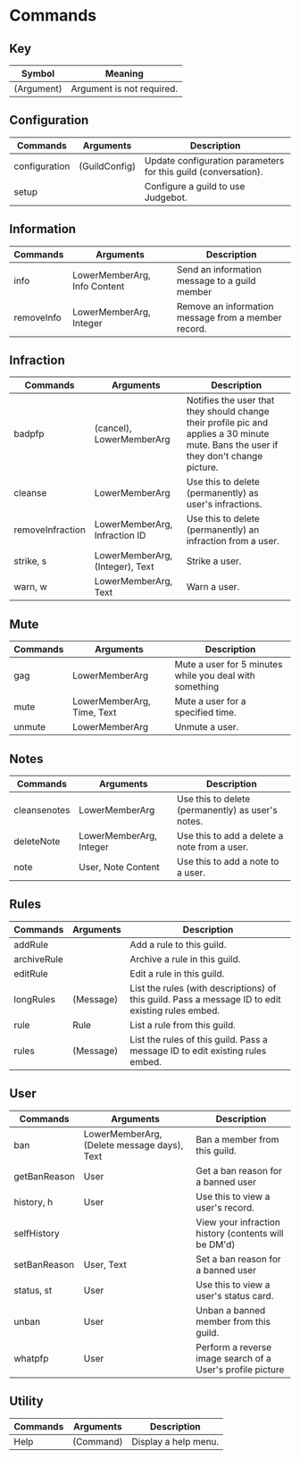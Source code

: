 # Commands

## Key 
| Symbol      | Meaning                        |
| ----------- | ------------------------------ |
| (Argument)  | Argument is not required.      |

## Configuration
| Commands      | Arguments     | Description                                                    |
| ------------- | ------------- | -------------------------------------------------------------- |
| configuration | (GuildConfig) | Update configuration parameters for this guild (conversation). |
| setup         |               | Configure a guild to use Judgebot.                             |

## Information
| Commands   | Arguments                    | Description                                         |
| ---------- | ---------------------------- | --------------------------------------------------- |
| info       | LowerMemberArg, Info Content | Send an information message to a guild member       |
| removeInfo | LowerMemberArg, Integer      | Remove an information message from a member record. |

## Infraction
| Commands         | Arguments                       | Description                                                                                                                           |
| ---------------- | ------------------------------- | ------------------------------------------------------------------------------------------------------------------------------------- |
| badpfp           | (cancel), LowerMemberArg        | Notifies the user that they should change their profile pic and applies a 30 minute mute. Bans the user if they don't change picture. |
| cleanse          | LowerMemberArg                  | Use this to delete (permanently) as user's infractions.                                                                               |
| removeInfraction | LowerMemberArg, Infraction ID   | Use this to delete (permanently) an infraction from a user.                                                                           |
| strike, s        | LowerMemberArg, (Integer), Text | Strike a user.                                                                                                                        |
| warn, w          | LowerMemberArg, Text            | Warn a user.                                                                                                                          |

## Mute
| Commands | Arguments                  | Description                                             |
| -------- | -------------------------- | ------------------------------------------------------- |
| gag      | LowerMemberArg             | Mute a user for 5 minutes while you deal with something |
| mute     | LowerMemberArg, Time, Text | Mute a user for a specified time.                       |
| unmute   | LowerMemberArg             | Unmute a user.                                          |

## Notes
| Commands     | Arguments               | Description                                       |
| ------------ | ----------------------- | ------------------------------------------------- |
| cleansenotes | LowerMemberArg          | Use this to delete (permanently) as user's notes. |
| deleteNote   | LowerMemberArg, Integer | Use this to add a delete a note from a user.      |
| note         | User, Note Content      | Use this to add a note to a user.                 |

## Rules
| Commands    | Arguments | Description                                                                                       |
| ----------- | --------- | ------------------------------------------------------------------------------------------------- |
| addRule     |           | Add a rule to this guild.                                                                         |
| archiveRule |           | Archive a rule in this guild.                                                                     |
| editRule    |           | Edit a rule in this guild.                                                                        |
| longRules   | (Message) | List the rules (with descriptions) of this guild. Pass a message ID to edit existing rules embed. |
| rule        | Rule      | List a rule from this guild.                                                                      |
| rules       | (Message) | List the rules of this guild. Pass a message ID to edit existing rules embed.                     |

## User
| Commands     | Arguments                                   | Description                                                |
| ------------ | ------------------------------------------- | ---------------------------------------------------------- |
| ban          | LowerMemberArg, (Delete message days), Text | Ban a member from this guild.                              |
| getBanReason | User                                        | Get a ban reason for a banned user                         |
| history, h   | User                                        | Use this to view a user's record.                          |
| selfHistory  |                                             | View your infraction history (contents will be DM'd)       |
| setBanReason | User, Text                                  | Set a ban reason for a banned user                         |
| status, st   | User                                        | Use this to view a user's status card.                     |
| unban        | User                                        | Unban a banned member from this guild.                     |
| whatpfp      | User                                        | Perform a reverse image search of a User's profile picture |

## Utility
| Commands | Arguments | Description          |
| -------- | --------- | -------------------- |
| Help     | (Command) | Display a help menu. |

